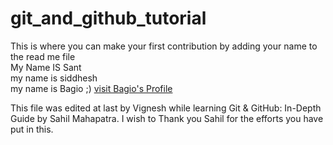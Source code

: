 # git_and_github_tutorial
This is where you can make your first contribution by adding your name to the read me file<br>
My Name IS Sant<br>
my name is siddhesh<br>
my name is Bagio ;)
<a href="https://github.com/bxgio/">visit Bagio's Profile<a>

This file was edited at last by Vignesh while learning Git & GitHub: In-Depth Guide by Sahil Mahapatra. I wish to Thank you Sahil for the efforts you have put in this.

